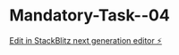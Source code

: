 # Mandatory-Task--04

[Edit in StackBlitz next generation editor ⚡️](https://stackblitz.com/~/github.com/sharmababita/Mandatory-Task--04)